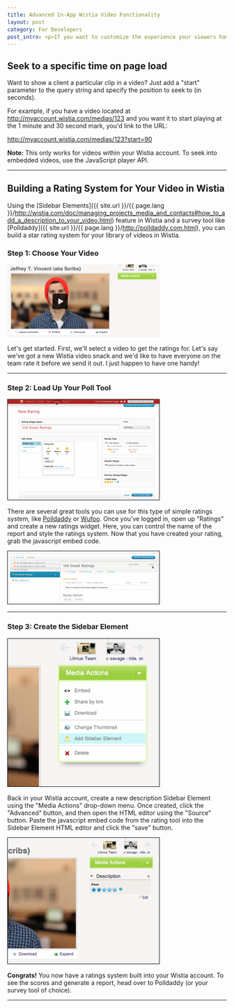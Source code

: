 ```yaml
---
title: Advanced In-App Wistia Video Functionality
layout: post
category: For Developers
post_intro: <p>If you want to customize the experience your viewers have when watching videos inside your Wistia account, start here.</p>
---
```


## Seek to a specific time on page load

Want to show a client a particular clip in a video? Just add a "start" parameter to the query string and specify the position to seek to (in seconds).

For example, if you have a video located at http://myaccount.wistia.com/medias/123 and you want it to start playing at the 1 minute and 30 second mark, you'd link to the URL:
	
<span class="code">http://myaccount.wistia.com/medias/123?start=90</span>

**Note:** This only works for videos within your Wistia account. To seek into embedded videos, use the JavaScript player API.

---

## Building a Rating System for Your Video in Wistia

Using the [Sidebar Elements]({{ site.url }}/{{ page.lang }}/http://wistia.com/doc/managing_projects_media_and_contacts#how_to_add_a_description_to_your_video.html) feature in Wistia and a survey tool like [Polldaddy]({{ site.url }}/{{ page.lang }}/http://polldaddy.com.html), you can build a star rating system for your library of videos in Wistia.

### Step 1: Choose Your Video

<div class="post_image float_right">
<img src="/images/pic_1_2.png" alt="choose your video" />
</div>

Let's get started.  First, we'll select a video to get the ratings for.  Let's say we've got a new Wistia video snack and we'd like to have everyone on the team rate it before we send it out.  I just happen to have one handy!

---

### Step 2: Load Up Your Poll Tool

<div class="post_image float_right">
<img src="/images/pic_2_2.png" alt="choose poll tool" />
</div>

There are several great tools you can use for this type of simple ratings system, like [Polldaddy](http://polldaddy.com "Polldaddy") or [Wufoo](http://wufoo.com/ "Wufoo").  Once you've logged in, open up "Ratings" and create a new ratings widget.  Here, you can control the name of the report and style the ratings system.
Now that you have created your rating, grab the javascript embed code.

<div class="post_image float_right">
<img src="/images/pic_3_2.png" alt="choose poll tool" />
</div>

---

### Step 3: Create the Sidebar Element

<div class="post_image float_right">
<img src="/images/pic_5_2.png" alt="choose poll tool" />
</div>

Back in your Wistia account, create a new description Sidebar Element using the "Media Actions" drop-down menu.  Once created, click the "Advanced" button, and then open the HTML editor using the "Source" button.  Paste the javascript embed code from the rating tool into the Sidebar Element HTML editor and click the "save" button.

<div class="post_image float_right">
<img src="/images/pic_7_2.png" alt="choose poll tool" />
</div>

**Congrats!** You now have a ratings system built into your Wistia account.  To see the scores and generate a report, head over to Polldaddy (or your survey tool of choice).

----


